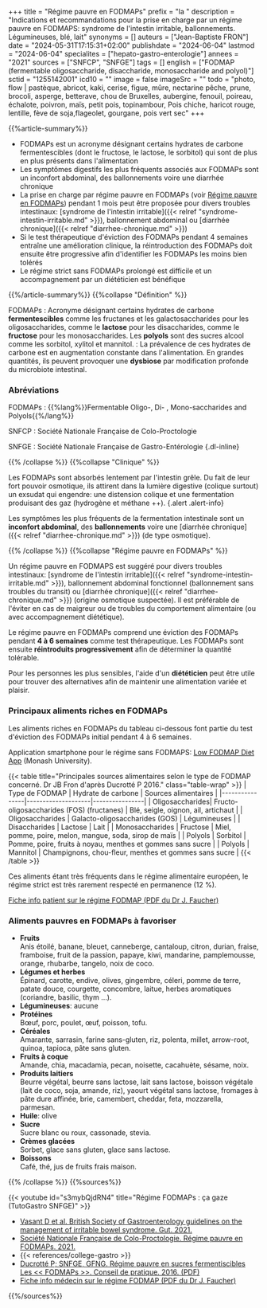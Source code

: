 +++
title = "Régime pauvre en FODMAPs"
prefix = "la "
description = "Indications et recommandations pour la prise en charge par un régime pauvre en FODMAPS: syndrome de l'intestin irritable, ballonnements. Légumineuses, blé, lait"
synonyms = []
auteurs = ["Jean-Baptiste FRON"]
date = "2024-05-31T17:15:31+02:00"
publishdate = "2024-06-04"
lastmod = "2024-06-04"
specialites = ["hepato-gastro-enterologie"]
annees = "2021"
sources = ["SNFCP", "SNFGE"]
tags = []
english = ["FODMAP (fermentable oligosaccharide, disaccharide, monosaccharide and polyol)"]
sctid = "1255142001"
icd10 = ""
image = false
imageSrc = ""
todo = "photo, flow | pastèque, abricot, kaki, cerise, figue, mûre, nectarine pêche, prune, brocoli, asperge, betterave, chou de Bruxelles, aubergine, fenouil, poireau, échalote, poivron, maïs, petit pois, topinambour, Pois chiche, haricot rouge, lentille, fève de soja,flageolet, gourgane, pois vert sec"
+++

{{%article-summary%}}

- FODMAPs est un acronyme désignant certains hydrates de carbone fermentescibles (dont le fructose, le lactose, le sorbitol) qui sont de plus en plus présents dans l'alimentation
- Les symptômes digestifs les plus fréquents associés aux FODMAPs sont un inconfort abdominal, des ballonnements voire une diarrhée chronique
- La prise en charge par régime pauvre en FODMAPs (voir [Régime pauvre en FODMAPs](#régime-pauvre-en-fodmaps)) pendant 1 mois peut être proposée pour divers troubles intestinaux: [syndrome de l'intestin irritable]({{< relref "syndrome-intestin-irritable.md" >}}), ballonnement abdominal ou [diarrhée chronique]({{< relref "diarrhee-chronique.md" >}})
- Si le test thérapeutique d'éviction des FODMAPs pendant 4 semaines entraîne une amélioration clinique, la réintroduction des FODMAPs doit ensuite être progressive afin d'identifier les FODMAPs les moins bien tolérés
- Le régime strict sans FODMAPs prolongé est difficile et un accompagnement par un diététicien est bénéfique

{{%/article-summary%}}
{{%collapse "Définition" %}}

FODMAPs
: Acronyme désignant certains hydrates de carbone **fermentescibles** comme les fructanes et les galactosaccharides pour les oligosaccharides, comme le **lactose** pour les disaccharides, comme le **fructose** pour les monosaccharides. Les **polyols** sont des sucres alcool comme les sorbitol, xylitol et mannitol.
: La prévalence de ces hydrates de carbone est en augmentation constante dans l'alimentation. En grandes quantités, ils peuvent provoquer une **dysbiose** par modification profonde du microbiote intestinal.

### Abréviations

FODMAPs
: {{%lang%}}Fermentable Oligo-, Di- , Mono-saccharides and Polyols{{%/lang%}}

SNFCP
: Société Nationale Française de Colo-Proctologie

SNFGE
: Société Nationale Française de Gastro-Entérologie
{.dl-inline}

{{% /collapse %}}
{{%collapse "Clinique" %}}

Les FODMAPs sont absorbés lentement par l'intestin grêle. Du fait de leur fort pouvoir osmotique, ils attirent dans la lumière digestive (colique surtout) un exsudat qui engendre: une distension colique et une fermentation produisant des gaz (hydrogène et méthane ++).
{.alert .alert-info}

Les symptômes les plus fréquents de la fermentation intestinale sont un **inconfort abdominal**, des **ballonnements** voire une [diarrhée chronique]({{< relref "diarrhee-chronique.md" >}}) (de type osmotique).

{{% /collapse %}}
{{%collapse "Régime pauvre en FODMAPs" %}}

Un régime pauvre en FODMAPS est suggéré pour divers troubles intestinaux: [syndrome de l'intestin irritable]({{< relref "syndrome-intestin-irritable.md" >}}), ballonnement abdominal fonctionnel (ballonnement sans troubles du transit) ou [diarrhée chronique]({{< relref "diarrhee-chronique.md" >}}) (origine osmotique suspectée). Il est préférable de l'éviter en cas de maigreur ou de troubles du comportement alimentaire (ou avec accompagnement diététique).

Le régime pauvre en FODMAPs comprend une éviction des FODMAPs pendant **4 à 6 semaines** comme test thérapeutique. Les FODMAPs sont ensuite **réintroduits progressivement** afin de déterminer la quantité tolérable.

Pour les personnes les plus sensibles, l'aide d'un **diététicien** peut être utile pour trouver des alternatives afin de maintenir une alimentation variée et plaisir.

### Principaux aliments riches en FODMAPs

Les aliments riches en FODMAPs du tableau ci-dessous font partie du test d'éviction des FODMAPs initial pendant 4 à 6 semaines.

Application smartphone pour le régime sans FODMAPS: [Low FODMAP Diet App](https://www.monashfodmap.com/ibs-central/i-have-ibs/get-the-app/) (Monash University).

{{< table title="Principales sources alimentaires selon le type de FODMAP concerné. Dr JB Fron d'après Ducrotté P 2016." class="table-wrap" >}}
| Type de FODMAP | Hydrate de carbone | Sources alimentaires |
|----------------|--------------------|----------------|
| Oligosaccharides| Fructo-oligosaccharides (FOS) (fructanes) | Blé, seigle, oignon, ail, artichaut |
| Oligosaccharides | Galacto-oligosaccharides (GOS) | Légumineuses |
| Disaccharides | Lactose | Lait |
| Monosaccharides | Fructose | Miel, pomme, poire, melon, mangue, soda, sirop de maïs |
| Polyols | Sorbitol | Pomme, poire, fruits à noyau, menthes et gommes sans sucre |
| Polyols | Mannitol | Champignons, chou-fleur, menthes et gommes sans sucre |
{{< /table >}}

Ces aliments étant très fréquents dans le régime alimentaire européen, le régime strict est très rarement respecté en permanence (12 %).

[Fiche info patient sur le régime FODMAP (PDF du Dr J. Faucher)](/print/fodmap-patient-faucher.pdf)

### Aliments pauvres en FODMAPs à favoriser

- **Fruits**  
  Anis étoilé, banane, bleuet, canneberge, cantaloup, citron, durian, fraise, framboise, fruit de la passion, papaye, kiwi, mandarine, pamplemousse, orange, rhubarbe, tangelo, noix de coco.
- **Légumes et herbes**  
  Épinard, carotte, endive, olives, gingembre, céleri, pomme de terre, patate douce, courgette, concombre, laitue, herbes aromatiques (coriandre, basilic, thym ...).
- **Légumineuses**: aucune
- **Protéines**  
  Bœuf, porc, poulet, œuf, poisson, tofu.
- **Céréales**  
  Amarante, sarrasin, farine sans-gluten, riz, polenta, millet, arrow-root, quinoa, tapioca, pâte sans gluten.
- **Fruits à coque**  
  Amande, chia, macadamia, pecan, noisette, cacahuète, sésame, noix.
- **Produits laitiers**  
  Beurre végétal, beurre sans lactose, lait sans lactose, boisson végétale (lait de coco, soja, amande, riz), yaourt végétal sans lactose, fromages à pâte dure affinée, brie, camembert, cheddar, feta, mozzarella, parmesan.
- **Huile**: olive
- **Sucre**  
  Sucre blanc ou roux, cassonade, stevia.
- **Crèmes glacées**  
  Sorbet, glace sans gluten, glace sans lactose.
- **Boissons**  
  Café, thé, jus de fruits frais maison.

{{% /collapse %}}
{{%sources%}}

{{< youtube id="s3mybQjdRN4" title="Régime FODMAPs : ça gaze (TutoGastro SNFGE)" >}}

- [Vasant D et al. British Society of Gastroenterology guidelines on the management of irritable bowel syndrome. Gut. 2021.](https://gut.bmj.com/content/70/7/1214)
- [Société Nationale Française de Colo-Proctologie. Régime pauvre en FODMAPs. 2021.](https://www.snfcp.org/informations-maladies/generalites/regimes-pauvre-en-fodmaps/)
- {{< references/college-gastro >}}
- [Ducrotté P; SNFGE, GFNG. Régime pauvre en sucres fermentiscibles Les << FODMAPs >>. Conseil de pratique. 2016. (PDF)](https://www.snfge.org/sites/www.snfge.org/files/medias/documents/les_fodmaps.pdf)
- [Fiche info médecin sur le régime FODMAP (PDF du Dr J. Faucher)](/print/fodmap-medecin-faucher.pdf)

{{%/sources%}}
